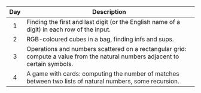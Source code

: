|Day|Description|
|:-:|-|
|1|Finding the first and last digit (or the English name of a digit) in each row of the input.|
|2|RGB-coloured cubes in a bag, finding infs and sups.|
|3|Operations and numbers scattered on a rectangular grid: compute a value from the natural numbers adjacent to certain symbols.|
|4|A game with cards: computing the number of matches between two lists of natural numbers, some recursion.|
